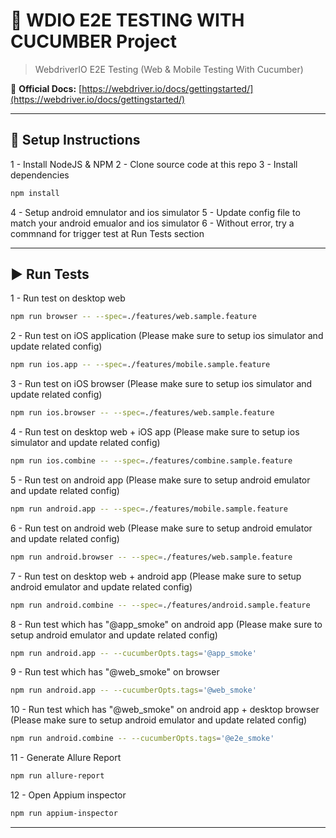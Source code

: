 # 🧪 WDIO E2E TESTING WITH CUCUMBER Project

> WebdriverIO E2E Testing (Web & Mobile Testing With Cucumber)

📘 **Official Docs:** [https://webdriver.io/docs/gettingstarted/](https://webdriver.io/docs/gettingstarted/)

---

## 🚀 Setup Instructions
1 - Install NodeJS & NPM
2 - Clone source code at this repo
3 - Install dependencies
```bash
npm install
```
4 - Setup android emnulator and ios simulator
5 - Update config file to match your android emualor and ios simulator
6 - Without error, try a commnand for trigger test at Run Tests section

---


## ▶️ Run Tests

1 - Run test on desktop web
```bash
npm run browser -- --spec=./features/web.sample.feature
```
2 - Run test on iOS application (Please make sure to setup ios simulator and update related config)
```bash
npm run ios.app -- --spec=./features/mobile.sample.feature
```
3 - Run test on iOS browser (Please make sure to setup ios simulator and update related config)
```bash
npm run ios.browser -- --spec=./features/web.sample.feature
```
4 - Run test on desktop web + iOS app (Please make sure to setup ios simulator and update related config)
```bash
npm run ios.combine -- --spec=./features/combine.sample.feature
```
5 - Run test on android app (Please make sure to setup android emulator and update related config)
```bash
npm run android.app -- --spec=./features/mobile.sample.feature
```
6 - Run test on android web (Please make sure to setup android emulator and update related config)
```bash
npm run android.browser -- --spec=./features/web.sample.feature
```
7 - Run test on desktop web + android app (Please make sure to setup android emulator and update related config)
```bash
npm run android.combine -- --spec=./features/android.sample.feature
```
8 - Run test which has "@app_smoke" on android app (Please make sure to setup android emulator and update related config)
```bash
npm run android.app -- --cucumberOpts.tags='@app_smoke'
```
9 - Run test which has "@web_smoke" on browser
```bash
npm run android.app -- --cucumberOpts.tags='@web_smoke'
```
10 - Run test which has "@web_smoke" on android app + desktop browser (Please make sure to setup android emulator and update related config)
```bash
npm run android.combine -- --cucumberOpts.tags='@e2e_smoke'
```
11 - Generate Allure Report
```bash
npm run allure-report
```
12 - Open Appium inspector
```bash
npm run appium-inspector
```
---
